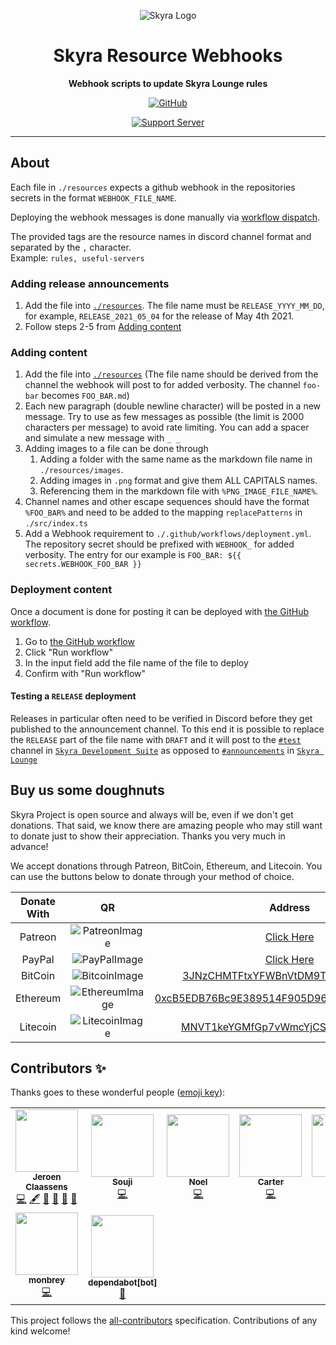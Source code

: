 <div align="center">

![Skyra Logo](https://cdn.skyra.pw/gh-assets/skyra_avatar.png)

# Skyra Resource Webhooks

**Webhook scripts to update Skyra Lounge rules**

[![GitHub](https://img.shields.io/github/license/skyra-project/resource-webhooks)](https://github.com/skyra-project/resource-webhooks/blob/main/LICENSE.md)

[![Support Server](https://discord.com/api/guilds/254360814063058944/embed.png?style=banner2)](https://join.skyra.pw)

</div>

---

## About

Each file in `./resources` expects a github webhook in the repositories secrets in the format `WEBHOOK_FILE_NAME`.

Deploying the webhook messages is done manually via [workflow dispatch](https://github.blog/changelog/2020-07-06-github-actions-manual-triggers-with-workflow_dispatch/).

The provided tags are the resource names in discord channel format and separated by the `,` character.  
Example: `rules, useful-servers`

### Adding release announcements

1. Add the file into [`./resources`](/resources). The file name must be `RELEASE_YYYY_MM_DD`, for example, `RELEASE_2021_05_04` for the release of May 4th 2021.
2. Follow steps 2-5 from [Adding content](#adding-content)

### Adding content

1. Add the file into [`./resources`](/resources) (The file name should be derived from the channel the webhook will post to for added verbosity. The channel `foo-bar` becomes `FOO_BAR.md`)
2. Each new paragraph (double newline character) will be posted in a new message. Try to use as few messages as possible (the limit is 2000 characters per message) to avoid rate limiting. You can add a spacer and simulate a new message with `_ _`
3. Adding images to a file can be done through
    1. Adding a folder with the same name as the markdown file name in `./resources/images`.
    2. Adding images in `.png` format and give them ALL CAPITALS names.
    3. Referencing them in the markdown file with `%PNG_IMAGE_FILE_NAME%`.
4. Channel names and other escape sequences should have the format `%FOO_BAR%` and need to be added to the mapping `replacePatterns` in `./src/index.ts`
5. Add a Webhook requirement to `./.github/workflows/deployment.yml`. The repository secret should be prefixed with `WEBHOOK_` for added verbosity. The entry for our example is `FOO_BAR: ${{ secrets.WEBHOOK_FOO_BAR }}`

### Deployment content

Once a document is done for posting it can be deployed with [the GitHub workflow][deployment].

1. Go to [the GitHub workflow][deployment]
2. Click "Run workflow"
3. In the input field add the file name of the file to deploy
4. Confirm with "Run workflow"

#### Testing a `RELEASE` deployment

Releases in particular often need to be verified in Discord before they get published to the announcement channel.
To this end it is possible to replace the `RELEASE` part of the file name with `DRAFT` and it will post to the [`#test`](https://discord.com/channels/541738403230777351/642137151626018818) channel in [`Skyra Development Suite`](https://discord.com/channels/541738403230777351) as opposed to [`#announcements`](https://discord.com/channels/254360814063058944/283965220446273547) in [`Skyra Lounge`](https://discord.com/channels/254360814063058944)

## Buy us some doughnuts

Skyra Project is open source and always will be, even if we don't get donations. That said, we know there are amazing people who
may still want to donate just to show their appreciation. Thanks you very much in advance!

We accept donations through Patreon, BitCoin, Ethereum, and Litecoin. You can use the buttons below to donate through your method of choice.

| Donate With |         QR         |                        Address                         |
| :---------: | :----------------: | :----------------------------------------------------: |
|   Patreon   | ![PatreonImage][]  |                 [Click Here][patreon]                  |
|   PayPal    |  ![PayPalImage][]  |                  [Click Here][paypal]                  |
|   BitCoin   | ![BitcoinImage][]  |     [3JNzCHMTFtxYFWBnVtDM9Tt34zFbKvdwco][bitcoin]      |
|  Ethereum   | ![EthereumImage][] | [0xcB5EDB76Bc9E389514F905D9680589004C00190c][ethereum] |
|  Litecoin   | ![LitecoinImage][] |     [MNVT1keYGMfGp7vWmcYjCS8ntU8LNvjnqM][litecoin]     |

## Contributors ✨

Thanks goes to these wonderful people ([emoji key](https://allcontributors.org/docs/en/emoji-key)):

<!-- ALL-CONTRIBUTORS-LIST:START - Do not remove or modify this section -->
<!-- prettier-ignore-start -->
<!-- markdownlint-disable -->
<table>
  <tr>
    <td align="center"><a href="https://favware.tech/"><img src="https://avatars.githubusercontent.com/u/4019718?v=4?s=100" width="100px;" alt=""/><br /><sub><b>Jeroen Claassens</b></sub></a><br /><a href="https://github.com/skyra-project/resource-webhooks/commits?author=Favna" title="Code">💻</a> <a href="#content-Favna" title="Content">🖋</a> <a href="https://github.com/skyra-project/resource-webhooks/commits?author=Favna" title="Documentation">📖</a> <a href="#design-Favna" title="Design">🎨</a> <a href="#maintenance-Favna" title="Maintenance">🚧</a> <a href="#projectManagement-Favna" title="Project Management">📆</a></td>
    <td align="center"><a href="https://github.com/almostSouji"><img src="https://avatars.githubusercontent.com/u/26532370?v=4?s=100" width="100px;" alt=""/><br /><sub><b>Souji</b></sub></a><br /><a href="https://github.com/skyra-project/resource-webhooks/commits?author=almostSouji" title="Code">💻</a></td>
    <td align="center"><a href="https://ko-fi.com/crawltogo"><img src="https://avatars.githubusercontent.com/u/20760160?v=4?s=100" width="100px;" alt=""/><br /><sub><b>Noel</b></sub></a><br /><a href="https://github.com/skyra-project/resource-webhooks/commits?author=iCrawl" title="Code">💻</a></td>
    <td align="center"><a href="https://fyko.net/"><img src="https://avatars.githubusercontent.com/u/45381083?v=4?s=100" width="100px;" alt=""/><br /><sub><b>Carter</b></sub></a><br /><a href="https://github.com/skyra-project/resource-webhooks/commits?author=Fyko" title="Code">💻</a></td>
    <td align="center"><a href="https://github.com/papaia"><img src="https://avatars.githubusercontent.com/u/43409674?v=4?s=100" width="100px;" alt=""/><br /><sub><b>Papaia</b></sub></a><br /><a href="https://github.com/skyra-project/resource-webhooks/commits?author=papaia" title="Code">💻</a></td>
    <td align="center"><a href="https://github.com/anandre"><img src="https://avatars.githubusercontent.com/u/38661761?v=4?s=100" width="100px;" alt=""/><br /><sub><b>anandre</b></sub></a><br /><a href="https://github.com/skyra-project/resource-webhooks/commits?author=anandre" title="Code">💻</a></td>
    <td align="center"><a href="https://github.com/NotSugden"><img src="https://avatars.githubusercontent.com/u/28943913?v=4?s=100" width="100px;" alt=""/><br /><sub><b>Sugden</b></sub></a><br /><a href="https://github.com/skyra-project/resource-webhooks/commits?author=NotSugden" title="Code">💻</a></td>
  </tr>
  <tr>
    <td align="center"><a href="https://github.com/monbrey"><img src="https://avatars.githubusercontent.com/u/5294381?v=4?s=100" width="100px;" alt=""/><br /><sub><b>monbrey</b></sub></a><br /><a href="https://github.com/skyra-project/resource-webhooks/commits?author=monbrey" title="Code">💻</a></td>
    <td align="center"><a href="https://github.com/apps/dependabot"><img src="https://avatars.githubusercontent.com/in/29110?v=4?s=100" width="100px;" alt=""/><br /><sub><b>dependabot[bot]</b></sub></a><br /><a href="#maintenance-dependabot[bot]" title="Maintenance">🚧</a></td>
  </tr>
</table>

<!-- markdownlint-restore -->
<!-- prettier-ignore-end -->

<!-- ALL-CONTRIBUTORS-LIST:END -->

This project follows the [all-contributors](https://github.com/all-contributors/all-contributors) specification. Contributions of any kind welcome!

[bitcoin]: bitcoin:3JNzCHMTFtxYFWBnVtDM9Tt34zFbKvdwco?amount=0.01&label=Skyra%20Discord%20Bot
[bitcoinimage]: https://cdn.skyra.pw/gh-assets/bitcoin.png
[ethereum]: ethereum:0xcB5EDB76Bc9E389514F905D9680589004C00190c?amount=0.01&label=Skyra%20Discord%20Bot
[ethereumimage]: https://cdn.skyra.pw/gh-assets/ethereum.png
[litecoin]: litecoin:MNVT1keYGMfGp7vWmcYjCS8ntU8LNvjnqM?amount=0.01&label=Skyra%20Discord%20Bot
[litecoinimage]: https://cdn.skyra.pw/gh-assets/litecoin.png
[patreon]: https://donate.skyra.pw/patreon
[patreonimage]: https://cdn.skyra.pw/gh-assets/patreon.png
[paypal]: https://donate.skyra.pw/paypal
[paypalimage]: https://cdn.skyra.pw/gh-assets/paypal.png
[deployment]: https://github.com/skyra-project/resource-webhooks/actions/workflows/deployment.yml
